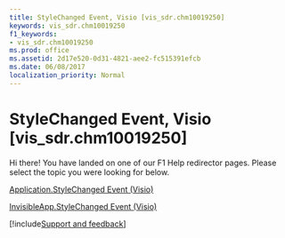 ```yaml
---
title: StyleChanged Event, Visio [vis_sdr.chm10019250]
keywords: vis_sdr.chm10019250
f1_keywords:
- vis_sdr.chm10019250
ms.prod: office
ms.assetid: 2d17e520-0d31-4821-aee2-fc515391efcb
ms.date: 06/08/2017
localization_priority: Normal
---
```



# StyleChanged Event, Visio [vis_sdr.chm10019250]

Hi there! You have landed on one of our F1 Help redirector pages. Please select the topic you were looking for below.

[Application.StyleChanged Event (Visio)](https://msdn.microsoft.com/library/f56680b3-71c3-91c6-23d0-7d5840f9aeb5%28Office.15%29.aspx)

[InvisibleApp.StyleChanged Event (Visio)](https://msdn.microsoft.com/library/89b640c3-4aba-f31a-7562-a4372b3b3ebd%28Office.15%29.aspx)

[!include[Support and feedback](~/includes/feedback-boilerplate.md)]